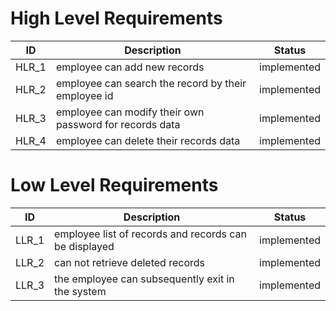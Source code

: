 # High Level Requirements
ID | Description| Status
--- | --- | ---
HLR_1 | employee can add new records | implemented
HLR_2 | employee can search the record by their employee id| implemented
HLR_3 | employee can modify their own password for records data | implemented
HLR_4 | employee can delete their records data | implemented

# Low Level Requirements
ID | Description| Status
--- | --- | ---
LLR_1 | employee list of records and records can be displayed | implemented
LLR_2 | can not retrieve deleted records | implemented
LLR_3 | the employee can subsequently exit in the system | implemented
